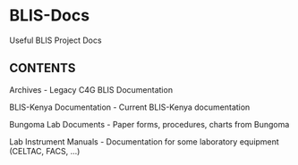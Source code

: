 BLIS-Docs
=========

Useful BLIS Project Docs

CONTENTS
-----------
<p>	Archives - Legacy C4G BLIS Documentation	</p>
<p>	BLIS-Kenya Documentation - Current BLIS-Kenya documentation	</p>
<p>	Bungoma Lab Documents - Paper forms, procedures, charts from Bungoma	</p>
<p>	Lab Instrument Manuals - Documentation for some laboratory equipment (CELTAC, FACS, ...)	</p>

